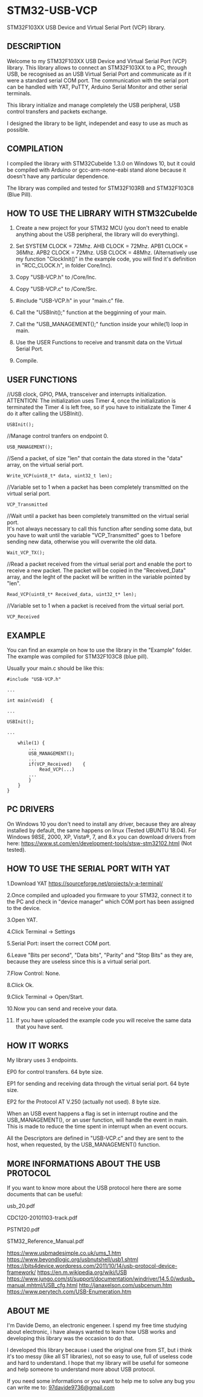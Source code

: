 # STM32-USB-VCP
STM32F103XX USB Device and Virtual Serial Port (VCP) library.

## DESCRIPTION

Welcome to my STM32F103XX USB Device and Virtual Serial Port (VCP) library.
This library allows to connect an STM32F103XX to a PC, through USB, be recognised as an USB Virtual Serial Port and
communicate as if it were a standard serial COM port.
The communication with the serial port can be handled with YAT, PuTTY, Arduino Serial Monitor and other serial terminals.

This library initialize and manage completely the USB peripheral, USB control transfers and packets exchange.

I designed the library to be light, independet and easy to use as much as possible.




## COMPILATION

I compiled the library with STM32CubeIde 1.3.0 on Windows 10, but it could be compiled with Arduino or gcc-arm-none-eabi stand alone because it doesn't have any
particular dependence.

The library was compiled and tested for STM32F103RB and STM32F103C8 (Blue Pill).





## HOW TO USE THE LIBRARY WITH STM32CubeIde

1. Create a new project for your STM32 MCU (you don't need to enable anything about the USB peripheral, the library will do everything).

2. Set SYSTEM CLOCK = 72Mhz. AHB CLOCK = 72Mhz. APB1 CLOCK = 36Mhz. APB2 CLOCK = 72Mhz. USB CLOCK = 48Mhz. (Alternatively use my function "ClockInit()" in the example code, you will find it's definition in "RCC_CLOCK.h", in folder Core/Inc).  

3. Copy "USB-VCP.h" to <projet folder>/Core/Inc.

4. Copy "USB-VCP.c" to <projet folder>/Core/Src.

5. #include "USB-VCP.h" in your "main.c" file.

6. Call the "USBInit();" function at the begginning of your main.

7. Call the "USB_MANAGEMENT();" function inside your while(1) loop in main.

8. Use the USER Functions to receive and transmit data on the Virtual Serial Port.

9. Compile.





## USER FUNCTIONS

//USB clock, GPIO, PMA, transceiver and interrupts initialization.  
ATTENTION: The initialization uses Timer 4, once the initialization is terminated the Timer 4 is left free, so if you have to initializate the Timer 4 do it after calling the USBInit().
```
USBInit();											
```

//Manage control tranfers on endpoint 0.  
```
USB_MANAGEMENT();									
```

//Send a packet, of size "len" that contain the data stored in the "data" array, on the virtual serial port.  
```
Write_VCP(uint8_t* data, uint32_t len);				
```

//Variable set to 1 when a packet has been completely transmitted on the virtual serial port.  
```
VCP_Transmitted										
```

//Wait until a packet has been completely transmitted on the virtual serial port.  
It's not always necessary to call this function after sending some data, but you have to wait until the variable "VCP_Transmitted" goes to 1 before sending new data, otherwise you will overwrite the old data.  
```
Wait_VCP_TX();										
```

//Read a packet received from the virtual serial port and enable the port to receive a new packet. The packet will be copied in the "Received_Data" array, and the leght of the packet will be written in the variable pointed by "len".  
```
Read_VCP(uint8_t* Received_data, uint32_t* len);	
```

//Variable set to 1 when a packet is received from the virtual serial port.  
```
VCP_Received										
```




## EXAMPLE

You can find an example on how to use the library in the "Example" folder. The example was compiled for STM32F103C8 (blue pill).

Usually your main.c should be like this:


```
#include "USB-VCP.h"

...

int main(void)	{

...

USBInit();

...	
	
	while(1) {
		...
		USB_MANAGEMENT();
		...
		if(VCP_Received)	{
			Read_VCP(...)		 
		...
		}
	}
}
```





## PC DRIVERS

On Windows 10 you don't need to install any driver, because they are alreay installed by default, the same happens on linux (Tested UBUNTU 18.04).
For Windows 98SE, 2000, XP, Vista®, 7, and 8.x you can download drivers from here:
https://www.st.com/en/development-tools/stsw-stm32102.html
(Not tested).





## HOW TO USE THE SERIAL PORT WITH YAT

1.Download YAT https://sourceforge.net/projects/y-a-terminal/

2.Once compiled and uploaded you firmware to your STM32, connect it to the PC and check in "device manager" which COM port has been assigned to the device.

3.Open YAT.

4.Click Terminal -> Settings

5.Serial Port: insert the correct COM port.

6.Leave "Bits per second", "Data bits", "Parity" and "Stop Bits" as they are, because they are useless since this is a virtual serial port.

7.Flow Control: None.

8.Click Ok.

9.Click Terminal -> Open/Start.

10.Now you can send and receive your data.

11. If you have uploaded the example code you will receive the same data that you have sent.




## HOW IT WORKS

My library uses 3 endpoints.

EP0 for control transfers. 64 byte size.

EP1 for sending and receiving data through the virtual serial port. 64 byte size.

EP2 for the Protocol AT V.250 (actually not used).	8 byte size.

When an USB event happens a flag is set in interrupt routine and the USB_MANAGEMENT(), or an user function, will handle the event in main.
This is made to reduce the time spent in interrupt when an event occurs.

All the Descriptors are defined in "USB-VCP.c" and they are sent to the host, when requested, by the USB_MANAGEMENT() function.




## MORE INFORMATIONS ABOUT THE USB PROTOCOL

If you want to know more about the USB protocol here there are some documents that can be useful:

usb_20.pdf

CDC120-20101103-track.pdf

PSTN120.pdf

STM32_Reference_Manual.pdf

https://www.usbmadesimple.co.uk/ums_1.htm
https://www.beyondlogic.org/usbnutshell/usb1.shtml
https://bits4device.wordpress.com/2011/10/14/usb-protocol-device-framework/
https://en.m.wikipedia.org/wiki/USB
https://www.jungo.com/st/support/documentation/windriver/14.5.0/wdusb_manual.mhtml/USB_cfg.html
http://janaxelson.com/usbcenum.htm
https://www.perytech.com/USB-Enumeration.htm





## ABOUT ME

I'm Davide Demo, an electronic engeneer.
I spend my free time studying about electronic, i have always wanted to learn how USB works and developing this library was the occasion to do that.

I developed this library because i used the original one from ST, but i think it's too messy (like all ST libraries), not so easy to use, full of useless code and hard to understand.
I hope that my library will be useful for someone and help someone to understand more about USB protocol.

If you need some informations or you want to help me to solve any bug you can write me to: 97davide9736@gmail.com